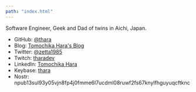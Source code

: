 ```yaml
---
path: "index.html"
---
```


Software Engineer, Geek and Dad of twins in Aichi, Japan.

- GitHub: [@thara](https://github.com/thara)
- Blog: [Tomochika Hara's Blog](https://blog.thara.jp)
- Twitter: [@zetta1985](https://twitter.com/zetta1985)
- Twitch: [tharadev](https://twitch.tv/tharadev)
- LinkedIn: [Tomochika Hara](https://www.linkedin.com/in/tomochikahara/)
- Keybase: [thara](https://keybase.io/thara)
- Nostr: npub13sul93y05vjn8fp4j0fmme6l7ucdml08ruwf2fs67knylfhguyuqcftknc

